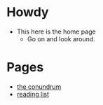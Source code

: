 <!-- TITLE: Home -->
<!-- SUBTITLE: Howdy and welcome -->

# Howdy
- This here is the home page
  - Go on and look around.

# Pages
- [the conundrum](mud)
- [reading list](reading)
